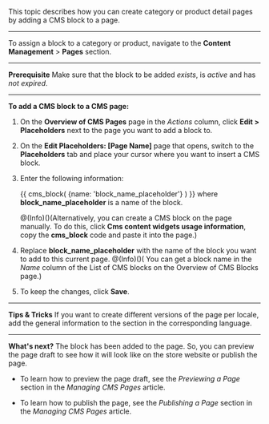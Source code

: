 This topic describes how you can create category or product detail pages by adding a CMS block to a page.
***
To assign a block to a category or product, navigate to the  **Content Management** > **Pages** section.
***
**Prerequisite**
 Make sure that the block to be added _exists_, is _active_ and has _not expired_.
 ***
**To add a CMS block to a CMS page:**
1. On the **Overview of CMS Pages** page in the _Actions_ column, click **Edit > Placeholders** next to the page you want to add a block to. 
2. On the **Edit Placeholders: [Page Name]** page that opens, switch to the **Placeholders** tab and place your cursor where you want to insert a CMS block.
3. Enter the following information:

    {{ cms_block( {name: 'block_name_placeholder'} ) }} where **block_name_placeholder** is a name of the block.

    @(Info)()(Alternatively, you can create a CMS block on the page manually. To do this, click **Cms content widgets usage information**, copy the **cms_block** code and paste it into the page.)
    
4. Replace **block_name_placeholder** with the name of the block you want to add to this current page. 
@(Info)()( You can get a block name in the _Name_ column of the List of CMS blocks on the Overview of CMS Blocks page.)
5. To keep the changes, click **Save**.
***
**Tips & Tricks**
If you want to create different versions of the page per locale, add the general information to the section in the corresponding language.
***
**What's next?**
The block has been added to the page. So, you can preview the page draft to see how it will look like on the store website or publish the page.

* To learn how to preview the page draft, see the _Previewing a Page_ section in the _Managing CMS Pages_ article.

* To learn how to publish the page, see the _Publishing a Page_ section in the _Managing CMS Pages_ article.